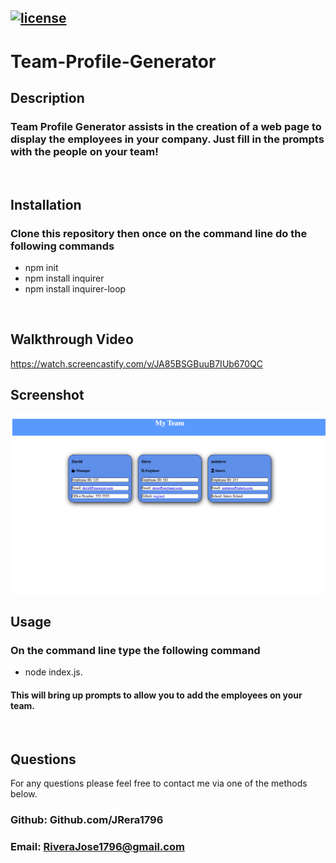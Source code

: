 ## [![license](https://img.shields.io/badge/License-MIT-yellow.svg)](https://opensource.org/licenses/MIT)

# Team-Profile-Generator

## Description
### Team Profile Generator assists in the creation of a web page to display the employees in your company. Just fill in the prompts with the people on your team!

<br>

## Installation
### Clone this repository then once on the command line do the following commands
- npm init
- npm install inquirer
- npm install inquirer-loop
  
<br>

## Walkthrough Video
https://watch.screencastify.com/v/JA85BSGBuuB7IUb670QC

## Screenshot
<img src="./assets/index.png" alt="generated page"/>

<br>

## Usage
### On the command line type the following command 
- node index.js.
#### This will bring up prompts to allow you to add the employees on your team.

<br>

## Questions
For any questions please feel free to contact me via one of the methods below.

### Github: Github.com/JRera1796
### Email: RiveraJose1796@gmail.com
  
